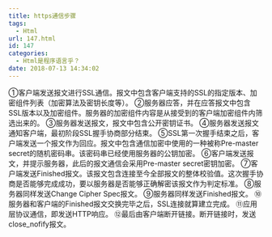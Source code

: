 ```yaml
---
title: https通信步骤
tags:
  - Html
url: 147.html
id: 147
categories:
  - Html是程序语言乎？
date: 2018-07-13 14:34:02
---
```


①客户端发送报文进行SSL通信。报文中包含客户端支持的SSL的指定版本、加密组件列表（加密算法及密钥长度等）。 ②服务器应答，并在应答报文中包含SSL版本以及加密组件。服务器的加密组件内容是从接受到的客户端加密组件内筛选出来的。 ③服务器发送报文，报文中包含公开密钥证书。 ④服务器发送报文通知客户端，最初阶段SSL握手协商部分结束。 ⑤SSL第一次握手结束之后，客户端发送一个报文作为回应。报文中包含通信加密中使用的一种被称Pre-master secret的随机密码串。该密码串已经使用服务器的公钥加密。 ⑥客户端发送报文，并提示服务器，此后的报文通信会采用Pre-master secret密钥加密。 ⑦客户端发送Finished报文。该报文包含连接至今全部报文的整体校验值。这次握手协商是否能够完成成功，要以服务器是否能够正确解密该报文作为判定标准。 ⑧服务器同样发送Change Cipher Spec报文。 ⑨服务器同样发送Finished报文。 ⑩服务器和客户端的Finished报文交换完毕之后，SSL连接就算建立完成。 ⑪应用层协议通信，即发送HTTP响应。 ⑫最后由客户端断开链接。断开链接时，发送close_nofify报文。